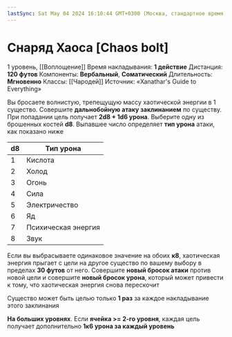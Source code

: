 ```yaml
---
lastSync: Sat May 04 2024 16:10:44 GMT+0300 (Москва, стандартное время)
---
```

# Снаряд Хаоса [Chaos bolt]
1 уровень, [[Воплощение]]
Время накладывания: **1 действие**
Дистанция: **120 футов**
Компоненты: **Вербальный**, **Соматический**
Длительность: **Мгновенно**
Классы: [[Чародей]]
Источник: «Xanathar's Guide to Everything»

Вы бросаете волнистую, трепещущую массу хаотической энергии в 1 существо. Совершите **дальнобойную атаку заклинанием** по существу. При попадании цель получает **2d8 + 1d6 урона**. Выберите одну из брошенных костей **d8**. Выпавшее число определяет **тип урона** атаки, как показано ниже

| d8  | Тип урона           |
| --- | ------------------- |
| 1   | Кислота             |
| 2   | Холод               |
| 3   | Огонь               |
| 4   | Сила                |
| 5   | Электричество       |
| 6   | Яд                  |
| 7   | Психическая энергия |
| 8   | Звук                |
Если вы выбрасываете одинаковое значение на обоих **к8**, хаотическая энергия прыгает с цели на другое существо по вашему выбору в пределах **30 футов** от него. Совершите **новый бросок атаки** против новой цели и совершите **новый бросок урона**, который может привести к тому, что хаотическая энергия снова перескочит

Существо может быть целью только **1 раз** за каждое накладывание этого заклинания

**На больших уровнях**. Если **ячейка >= 2-го уровня**, каждая цель получает дополнительно **1к6 урона за каждый уровень**